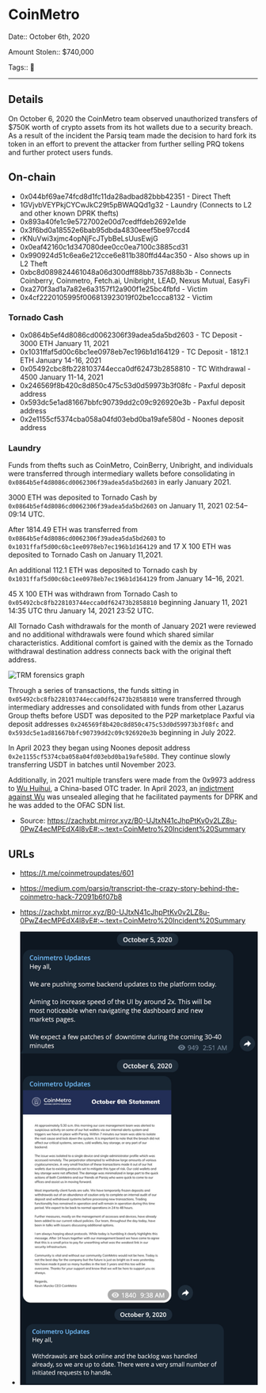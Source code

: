 # CoinMetro

Date:: October 6th, 2020

Amount Stolen:: $740,000

Tags:: 🔑

---

## Details

On October 6, 2020 the CoinMetro team observed unauthorized transfers of $750K worth of crypto assets from its hot wallets due to a security breach. As a result of the incident the Parsiq team made the decision to hard fork its token in an effort to prevent the attacker from further selling PRQ tokens and further protect users funds.


## On-chain

- 0x044bf69ae74fcd8d1fc11da28adbad82bbb42351 - Direct Theft
- 1GVjvbVEYPkjCYCwJkC29t5pBWAQQd1g32 - Laundry (Connects to L2 and other known DPRK thefts)
- 0x893a40fe1c9e5727002e00d7cedffdeb2692e1de
- 0x3f6bd0a18552e6bab95dbda4830eeef5be97ccd4
- rKNuVwi3xjmc4opNjFcJTybBeLsUusEwjG
- 0x0eaf42160c1d347080dee0cc0ea7100c3885cd31
- 0x990924d51c6ea6e212cce6e811b380ffd44ac350 - Also shows up in L2 Theft
- 0xbc8d089824461048a06d300dff88bb7357d88b3b - Connects Coinberry, Coinmetro, Fetch.ai, Unibright, LEAD, Nexus Mutual, EasyFi
- 0xa270f3ad1a7a82e6a3157f12a900f1e25bc4fbfd - Victim
- 0x4cf2220105995f006813923019f02be1ccca8132 - Victim 

### Tornado Cash

- 0x0864b5ef4d8086cd0062306f39adea5da5bd2603 - TC Deposit - 3000 ETH January 11, 2021
- 0x1031ffaf5d00c6bc1ee0978eb7ec196b1d164129 - TC Deposit - 1812.1 ETH January 14-16, 2021
- 0x05492cbc8fb228103744ecca0df62473b2858810 - TC Withdrawal - 4500 January 11-14, 2021
- 0x246569f8b420c8d850c475c53d0d59973b3f08fc - Paxful deposit address
- 0x593dc5e1ad81667bbfc90739dd2c09c926920e3b - Paxful deposit address
- 0x2e1155cf5374cba058a04fd03ebd0ba19afe580d - Noones deposit address


### Laundry

Funds from thefts such as CoinMetro, CoinBerry, Unibright, and individuals were transferred through intermediary wallets before consolidating in `0x0864b5ef4d8086cd0062306f39adea5da5bd2603` in early January 2021.

3000 ETH was deposited to Tornado Cash by `0x0864b5ef4d8086cd0062306f39adea5da5bd2603` on January 11, 2021 02:54–09:14 UTC.

After 1814.49 ETH was transferred from `0x0864b5ef4d8086cd0062306f39adea5da5bd2603` to `0x1031ffaf5d00c6bc1ee0978eb7ec196b1d164129` and 17 X 100 ETH was deposited to Tornado Cash on January 11,2021.

An additional 112.1 ETH was deposited to Tornado cash by `0x1031ffaf5d00c6bc1ee0978eb7ec196b1d164129` from January 14–16, 2021.

45 X 100 ETH was withdrawn from Tornado Cash to `0x05492cbc8fb228103744ecca0df62473b2858810` beginning January 11, 2021 14:35 UTC thru January 14, 2021 23:52 UTC.

All Tornado Cash withdrawals for the month of January 2021 were reviewed and no additional withdrawals were found which shared similar characteristics. Additional comfort is gained with the demix as the Tornado withdrawal destination address connects back with the original theft address.

![TRM forensics graph](https://zachxbt.mirror.xyz/_next/image?url=https%3A%2F%2Fimages.mirror-media.xyz%2Fpublication-images%2FmDZpreD7D-Brv2SeNgSKi.png&w=3840&q=75)

Through a series of transactions, the funds sitting in `0x05492cbc8fb228103744ecca0df62473b2858810` were transferred through intermediary addresses and consolidated with funds from other Lazarus Group thefts before USDT was deposited to the P2P marketplace Paxful via deposit addresses `0x246569f8b420c8d850c475c53d0d59973b3f08fc` and `0x593dc5e1ad81667bbfc90739dd2c09c926920e3b` beginning in July 2022. 

In April 2023 they began using Noones deposit address `0x2e1155cf5374cba058a04fd03ebd0ba19afe580d`. They continue slowly transferring USDT in batches until November 2023.

Additionally, in 2021 multiple transfers were made from the 0x9973 address to [Wu Huihui](https://sanctionssearch.ofac.treas.gov/Details.aspx?id=42496), a China-based OTC trader. In April 2023, an [indictment against Wu](https://www.justice.gov/opa/pr/north-korean-foreign-trade-bank-representative-charged-crypto-laundering-conspiracies) was unsealed alleging that he facilitated payments for DPRK and he was added to the OFAC SDN list.

- Source: https://zachxbt.mirror.xyz/B0-UJtxN41cJhpPtKv0v2LZ8u-0PwZ4ecMPEdX4l8vE#:~:text=CoinMetro%20Incident%20Summary


## URLs

- https://t.me/coinmetroupdates/601
- https://medium.com/parsiq/transcript-the-crazy-story-behind-the-coinmetro-hack-72091b6f07b8
- https://zachxbt.mirror.xyz/B0-UJtxN41cJhpPtKv0v2LZ8u-0PwZ4ecMPEdX4l8vE#:~:text=CoinMetro%20Incident%20Summary

- ![](../images/Coinmetro.png)


